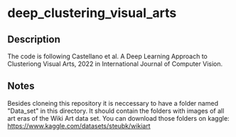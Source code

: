 # deep_clustering_visual_arts

## Description
The code is following Castellano et al. A Deep Learning Approach to Clusteriong Visual Arts, 2022 in International Journal of Computer Vision.

## Notes
Besides cloneing this repository it is neccessary to have a folder named "Data_set" in this directory. It should contain the folders with images of all art eras of the Wiki Art data set. You can download those folders on kaggle: https://www.kaggle.com/datasets/steubk/wikiart 


